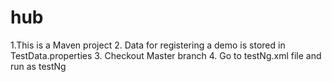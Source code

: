 # hub

1.This is a Maven project 
2. Data for registering a demo is stored in TestData.properties 
3. Checkout Master branch 
4. Go to testNg.xml file and run as testNg
